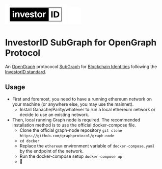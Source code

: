 ![The Graph](./investorid_logo-small.png) ![The Graph](./graph_logo.svg)

# InvestorID SubGraph for OpenGraph Protocol

An [OpenGraph](https://thegraph.com/) protococol [SubGraph](https://thegraph.com/docs/define-a-subgraph) for [Blockchain Identities](https://github.com/ethereum/EIPs/issues/735) following the [InvestorID standard](https://investorid.org/).

## Usage

- First and foremost, you need to have a running ethereum network on your machine (or anywhere else, you may use the mainnet).
  - Install Ganache/Parity/whatever to run a local ethereum network or decide to use an existing network.
- Then, local running Graph node is required. The recommended installation method is to use the official docker-compose file.
  - Clone the official graph-node repository `git clone https://github.com/graphprotocol/graph-node`
  - `cd docker`
  - Replace the `ethereum` environment variable of `docker-compose.yaml` by the endpoint of the network.
  - Run the docker-compose setup `docker-compose up`
  - 🎉
